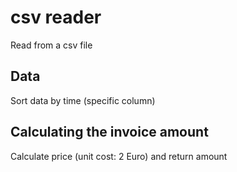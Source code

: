 # csv reader
Read from a csv file

## Data
Sort data by time (specific column)

## Calculating the invoice amount 
Calculate price (unit cost: 2 Euro) and return amount

